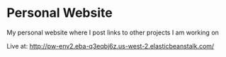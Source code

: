 # Personal Website

My personal website where I post links to other projects I am working on

Live at: http://pw-env2.eba-q3eqbj6z.us-west-2.elasticbeanstalk.com/
